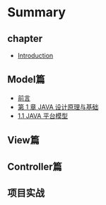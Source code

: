 # Summary

## chapter

* [Introduction](README.md)

## Model篇

* [前言](modelpian/introduction.md)
* [第 1 章 JAVA 设计原理与基础](modelpian/test.md)
* [1.1 JAVA 平台模型](modelpian/chapter1.md)

## View篇

## Controller篇

## 项目实战

